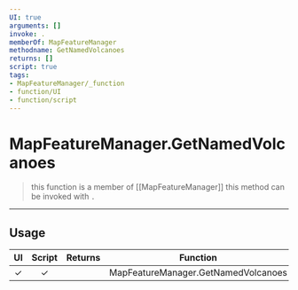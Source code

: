 ```yaml
---
UI: true
arguments: []
invoke: .
memberOf: MapFeatureManager
methodname: GetNamedVolcanoes
returns: []
script: true
tags:
- MapFeatureManager/_function
- function/UI
- function/script
---
```

# MapFeatureManager.GetNamedVolcanoes
> this function is a member of [[MapFeatureManager]]
> this method can be invoked with `.`
-----
## Usage
|  UI | Script | Returns | Function | Arguments |
|:---:|:------:|-------:|:--------:|:---------|
|✓|✓||MapFeatureManager.GetNamedVolcanoes||
